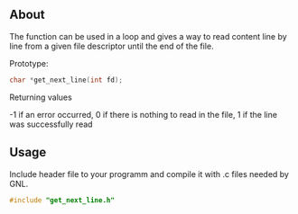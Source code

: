 ## About
The function can be used in a loop and gives a way to read content line by line from a given file descriptor until the end of the file.

Prototype:
```C
char *get_next_line(int fd);
```

Returning values

-1 if an error occurred, 0 if there is nothing to read in the file, 1 if the line was successfully read

## Usage
Include header file to your programm and compile it with .c files needed by GNL.
```C
#include "get_next_line.h"
```
